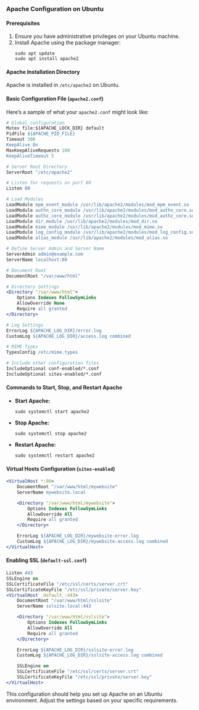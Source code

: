 ### Apache Configuration on Ubuntu

#### Prerequisites
1. Ensure you have administrative privileges on your Ubuntu machine.
2. Install Apache using the package manager:
   ```shell
   sudo apt update
   sudo apt install apache2
   ```

#### Apache Installation Directory
Apache is installed in `/etc/apache2` on Ubuntu.

#### Basic Configuration File (`apache2.conf`)

Here’s a sample of what your `apache2.conf` might look like:

```apache
# Global configuration
Mutex file:${APACHE_LOCK_DIR} default
PidFile ${APACHE_PID_FILE}
Timeout 300
KeepAlive On
MaxKeepAliveRequests 100
KeepAliveTimeout 5

# Server Root Directory
ServerRoot "/etc/apache2"

# Listen for requests on port 80
Listen 80

# Load Modules
LoadModule mpm_event_module /usr/lib/apache2/modules/mod_mpm_event.so
LoadModule authn_core_module /usr/lib/apache2/modules/mod_authn_core.so
LoadModule authz_core_module /usr/lib/apache2/modules/mod_authz_core.so
LoadModule dir_module /usr/lib/apache2/modules/mod_dir.so
LoadModule mime_module /usr/lib/apache2/modules/mod_mime.so
LoadModule log_config_module /usr/lib/apache2/modules/mod_log_config.so
LoadModule alias_module /usr/lib/apache2/modules/mod_alias.so

# Define Server Admin and Server Name
ServerAdmin admin@example.com
ServerName localhost:80

# Document Root
DocumentRoot "/var/www/html"

# Directory Settings
<Directory "/var/www/html">
    Options Indexes FollowSymLinks
    AllowOverride None
    Require all granted
</Directory>

# Log Settings
ErrorLog ${APACHE_LOG_DIR}/error.log
CustomLog ${APACHE_LOG_DIR}/access.log combined

# MIME Types
TypesConfig /etc/mime.types

# Include other configuration files
IncludeOptional conf-enabled/*.conf
IncludeOptional sites-enabled/*.conf
```

#### Commands to Start, Stop, and Restart Apache

- **Start Apache:**
  ```shell
  sudo systemctl start apache2
  ```
- **Stop Apache:**
  ```shell
  sudo systemctl stop apache2
  ```
- **Restart Apache:**
  ```shell
  sudo systemctl restart apache2
  ```

#### Virtual Hosts Configuration (`sites-enabled`)

```apache
<VirtualHost *:80>
    DocumentRoot "/var/www/html/mywebsite"
    ServerName mywebsite.local

    <Directory "/var/www/html/mywebsite">
        Options Indexes FollowSymLinks
        AllowOverride All
        Require all granted
    </Directory>

    ErrorLog ${APACHE_LOG_DIR}/mywebsite-error.log
    CustomLog ${APACHE_LOG_DIR}/mywebsite-access.log combined
</VirtualHost>
```

#### Enabling SSL (`default-ssl.conf`)

```apache
Listen 443
SSLEngine on
SSLCertificateFile "/etc/ssl/certs/server.crt"
SSLCertificateKeyFile "/etc/ssl/private/server.key"
<VirtualHost _default_:443>
    DocumentRoot "/var/www/html/sslsite"
    ServerName sslsite.local:443

    <Directory "/var/www/html/sslsite">
        Options Indexes FollowSymLinks
        AllowOverride All
        Require all granted
    </Directory>

    ErrorLog ${APACHE_LOG_DIR}/sslsite-error.log
    CustomLog ${APACHE_LOG_DIR}/sslsite-access.log combined

    SSLEngine on
    SSLCertificateFile "/etc/ssl/certs/server.crt"
    SSLCertificateKeyFile "/etc/ssl/private/server.key"
</VirtualHost>
```

This configuration should help you set up Apache on an Ubuntu environment. Adjust the settings based on your specific requirements.

